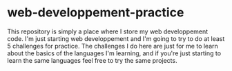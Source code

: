 # web-developpement-practice
This repository is simply a place where I store my web developpement code. I'm just starting web developpement and I'm going to try to do
at least 5 challenges for practice. The challenges I do here are just for me to learn about the basics of the languages I'm learning,
and if you're just starting to learn the same languages feel free to try the same projects.
